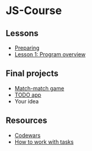 # JS-Course

## Lessons

* [Preparing](./coursePreparing.md)
* [Lesson 1: Program overview](./lessons/overview)
<!--
* [Lesson 2: Npm, eslint, babel](./lessons/npm)
* [Lesson 3: Inheritance](./lessons/inheritance)
* [Lesson 4: Asynchronous js](./lessons/async)
* [Lesson 5: Data Structures](./lessons/ds)
* [Lesson 6: Webpack](./lessons/webpack)
* [Lesson 7: SPA and MVC](./lessons/spa_mvc)
* [React section](./lessons/react)
  * [Lesson 8: React](./lessons/react/part1)
  * [Lesson 9: Virtual DOM](./lessons/react/virtualDom)
  * [Lesson 10: React part 2](./lessons/react/part2)
  * [Lesson 11: React-router](./lessons/react/router)
  * [Lesson 12: React and style](./lessons/react/reactAndStyle)
  * [Lesson 13: React project structure](./lessons/react/projectStructure)
* [Redux section](./lessons/redux)
  * [Lesson 14: Redux](./lessons/redux/coreConcept)
  * [Lesson 15: Redux-middleware](./lessons/redux/reduxMiddleware)
* [Lesson 16,17: Typescript](./lessons/typescript)
* [Lesson 18: QUIZ](./lessons/quiz)
* [Lesson 19: Server](./lessons/server)
* [Lesson 20: Testing](./lessons/testing)

* [Lesson 13: Deeper in JS + React.context](./lessons/deeperInJS)
* [VACATION TODO](./vacation.md)
-->


## Final projects
* [Match-match game](./finalProjects/matchMatchGame)
* [TODO app](./finalProjects/todo)
* Your idea
<!-- * [Organization helper](https://github.com/lipskiy-aleh/organization-helper/tree/master/ui) -->


## Resources
* [Codewars](./codewars.md)
* [How to work with tasks](./prRules.md)

